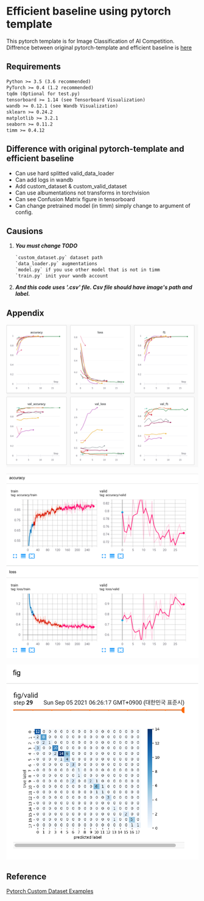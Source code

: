 # Efficient baseline using pytorch template

This pytorch template is for Image Classification of AI Competition.
Diffrence between original pytorch-template and efficient baseline is [here](#difference-with-original-pytorch-template-and-efficient-baseline)

## Requirements
```
Python >= 3.5 (3.6 recommended)
PyTorch >= 0.4 (1.2 recommended)
tqdm (Optional for test.py)
tensorboard >= 1.14 (see Tensorboard Visualization)
wandb >= 0.12.1 (see Wandb Visualization)
sklearn >= 0.24.2
matplotlib >= 3.2.1
seaborn >= 0.11.2
timm >= 0.4.12
```

## Difference with original pytorch-template and efficient baseline

- Can use hard splitted valid_data_loader
- Can add logs in wandb
- Add custom_dataset & custom_valid_dataset
- Can use albumentations not transforms in torchvision
- Can see Confusion Matrix figure in tensorboard
- Can change pretrained model (in timm) simply change to argument of config.

## Causions

1. ***You must change TODO***
    ```
    `custom_dataset.py` dataset path
    `data_loader.py` augmentations
    `model.py` if you use other model that is not in timm
    `train.py` init your wandb account
    ```

2. ***And this code uses '.csv' file. Csv file should have image's path and label.***

## Appendix

![wandb](images/wandb.png)

![tensorboard](images/tensorboard.png)

![confusion_matrix](images/confusion_matrix.png)

## Reference

[Pytorch Custom Dataset Examples](https://github.com/utkuozbulak/pytorch-custom-dataset-examples#incorporating-pandas)
